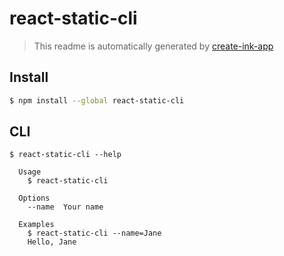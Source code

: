 # react-static-cli

> This readme is automatically generated by [create-ink-app](https://github.com/vadimdemedes/create-ink-app)


## Install

```bash
$ npm install --global react-static-cli
```


## CLI

```
$ react-static-cli --help

  Usage
    $ react-static-cli

  Options
    --name  Your name

  Examples
    $ react-static-cli --name=Jane
    Hello, Jane
```
